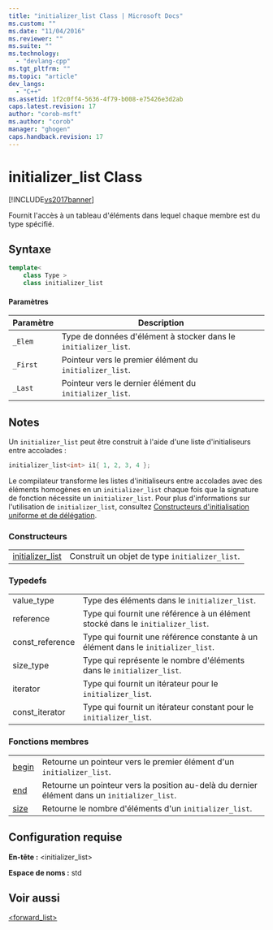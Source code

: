 ```yaml
---
title: "initializer_list Class | Microsoft Docs"
ms.custom: ""
ms.date: "11/04/2016"
ms.reviewer: ""
ms.suite: ""
ms.technology: 
  - "devlang-cpp"
ms.tgt_pltfrm: ""
ms.topic: "article"
dev_langs: 
  - "C++"
ms.assetid: 1f2c0ff4-5636-4f79-b008-e75426e3d2ab
caps.latest.revision: 17
author: "corob-msft"
ms.author: "corob"
manager: "ghogen"
caps.handback.revision: 17
---
```

# initializer_list Class
[!INCLUDE[vs2017banner](../assembler/inline/includes/vs2017banner.md)]

Fournit l'accès à un tableau d'éléments dans lequel chaque membre est du type spécifié.  
  
## Syntaxe  
  
```cpp  
template<  
    class Type >  
    class initializer_list  
```  
  
#### Paramètres  
  
|Paramètre|Description|  
|---------------|-----------------|  
|`_Elem`|Type de données d'élément à stocker dans le `initializer_list`.|  
|`_First`|Pointeur vers le premier élément du `initializer_list`.|  
|`_Last`|Pointeur vers le dernier élément du `initializer_list`.|  
  
## Notes  
 Un `initializer_list` peut être construit à l'aide d'une liste d'initialiseurs entre accolades :  
  
```cpp  
initializer_list<int> i1{ 1, 2, 3, 4 };  
```  
  
 Le compilateur transforme les listes d'initialiseurs entre accolades avec des éléments homogènes en un `initializer_list` chaque fois que la signature de fonction nécessite un `initializer_list`.  Pour plus d'informations sur l'utilisation de `initializer_list`, consultez [Constructeurs d'initialisation uniforme et de délégation](../cpp/uniform-initialization-and-delegating-constructors.md).  
  
### Constructeurs  
  
|||  
|-|-|  
|[initializer\_list](../Topic/forward_list::forward_list.md)|Construit un objet de type `initializer_list`.|  
  
### Typedefs  
  
|||  
|-|-|  
|value\_type|Type des éléments dans le `initializer_list`.|  
|reference|Type qui fournit une référence à un élément stocké dans le `initializer_list`.|  
|const\_reference|Type qui fournit une référence constante à un élément dans le `initializer_list`.|  
|size\_type|Type qui représente le nombre d'éléments dans le `initializer_list`.|  
|iterator|Type qui fournit un itérateur pour le `initializer_list`.|  
|const\_iterator|Type qui fournit un itérateur constant pour le `initializer_list`.|  
  
### Fonctions membres  
  
|||  
|-|-|  
|[begin](../Topic/initializer_list::begin.md)|Retourne un pointeur vers le premier élément d'un `initializer_list`.|  
|[end](../Topic/initializer_list::end.md)|Retourne un pointeur vers la position au\-delà du dernier élément dans un `initializer_list`.|  
|[size](../Topic/initializer_list::size.md)|Retourne le nombre d'éléments d'un `initializer_list`.|  
  
## Configuration requise  
 **En\-tête :** \<initializer\_list\>  
  
 **Espace de noms :** std  
  
## Voir aussi  
 [\<forward\_list\>](../standard-library/forward-list.md)